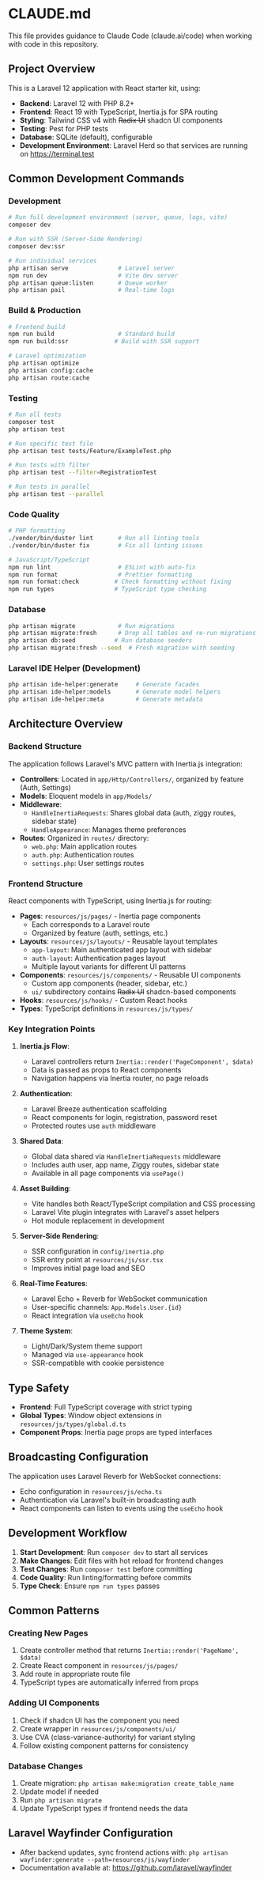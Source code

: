 # CLAUDE.md

This file provides guidance to Claude Code (claude.ai/code) when working with code in this repository.

## Project Overview

This is a Laravel 12 application with React starter kit, using:
- **Backend**: Laravel 12 with PHP 8.2+
- **Frontend**: React 19 with TypeScript, Inertia.js for SPA routing
- **Styling**: Tailwind CSS v4 with ~~Radix UI~~ shadcn UI components
- **Testing**: Pest for PHP tests
- **Database**: SQLite (default), configurable
- **Development Environment**: Laravel Herd so that services are running on https://terminal.test

## Common Development Commands

### Development
```bash
# Run full development environment (server, queue, logs, vite)
composer dev

# Run with SSR (Server-Side Rendering)
composer dev:ssr

# Run individual services
php artisan serve              # Laravel server
npm run dev                    # Vite dev server
php artisan queue:listen       # Queue worker
php artisan pail               # Real-time logs
```

### Build & Production
```bash
# Frontend build
npm run build                  # Standard build
npm run build:ssr             # Build with SSR support

# Laravel optimization
php artisan optimize
php artisan config:cache
php artisan route:cache
```

### Testing
```bash
# Run all tests
composer test
php artisan test

# Run specific test file
php artisan test tests/Feature/ExampleTest.php

# Run tests with filter
php artisan test --filter=RegistrationTest

# Run tests in parallel
php artisan test --parallel
```

### Code Quality
```bash
# PHP formatting
./vendor/bin/duster lint       # Run all linting tools
./vendor/bin/duster fix        # Fix all linting issues

# JavaScript/TypeScript
npm run lint                   # ESLint with auto-fix
npm run format                 # Prettier formatting
npm run format:check          # Check formatting without fixing
npm run types                 # TypeScript type checking
```

### Database
```bash
php artisan migrate            # Run migrations
php artisan migrate:fresh      # Drop all tables and re-run migrations
php artisan db:seed           # Run database seeders
php artisan migrate:fresh --seed  # Fresh migration with seeding
```

### Laravel IDE Helper (Development)
```bash
php artisan ide-helper:generate     # Generate facades
php artisan ide-helper:models       # Generate model helpers
php artisan ide-helper:meta         # Generate metadata
```

## Architecture Overview

### Backend Structure
The application follows Laravel's MVC pattern with Inertia.js integration:

- **Controllers**: Located in `app/Http/Controllers/`, organized by feature (Auth, Settings)
- **Models**: Eloquent models in `app/Models/`
- **Middleware**:
  - `HandleInertiaRequests`: Shares global data (auth, ziggy routes, sidebar state)
  - `HandleAppearance`: Manages theme preferences
- **Routes**: Organized in `routes/` directory:
  - `web.php`: Main application routes
  - `auth.php`: Authentication routes
  - `settings.php`: User settings routes

### Frontend Structure
React components with TypeScript, using Inertia.js for routing:

- **Pages**: `resources/js/pages/` - Inertia page components
  - Each corresponds to a Laravel route
  - Organized by feature (auth, settings, etc.)
- **Layouts**: `resources/js/layouts/` - Reusable layout templates
  - `app-layout`: Main authenticated app layout with sidebar
  - `auth-layout`: Authentication pages layout
  - Multiple layout variants for different UI patterns
- **Components**: `resources/js/components/` - Reusable UI components
  - Custom app components (header, sidebar, etc.)
  - `ui/` subdirectory contains ~~Radix UI~~ shadcn-based components
- **Hooks**: `resources/js/hooks/` - Custom React hooks
- **Types**: TypeScript definitions in `resources/js/types/`

### Key Integration Points

1. **Inertia.js Flow**:
   - Laravel controllers return `Inertia::render('PageComponent', $data)`
   - Data is passed as props to React components
   - Navigation happens via Inertia router, no page reloads

2. **Authentication**:
   - Laravel Breeze authentication scaffolding
   - React components for login, registration, password reset
   - Protected routes use `auth` middleware

3. **Shared Data**:
   - Global data shared via `HandleInertiaRequests` middleware
   - Includes auth user, app name, Ziggy routes, sidebar state
   - Available in all page components via `usePage()`

4. **Asset Building**:
   - Vite handles both React/TypeScript compilation and CSS processing
   - Laravel Vite plugin integrates with Laravel's asset helpers
   - Hot module replacement in development

5. **Server-Side Rendering**:
   - SSR configuration in `config/inertia.php`
   - SSR entry point at `resources/js/ssr.tsx`
   - Improves initial page load and SEO

6. **Real-Time Features**:
   - Laravel Echo + Reverb for WebSocket communication
   - User-specific channels: `App.Models.User.{id}`
   - React integration via `useEcho` hook

7. **Theme System**:
   - Light/Dark/System theme support
   - Managed via `use-appearance` hook
   - SSR-compatible with cookie persistence

## Type Safety

- **Frontend**: Full TypeScript coverage with strict typing
- **Global Types**: Window object extensions in `resources/js/types/global.d.ts`
- **Component Props**: Inertia page props are typed interfaces

## Broadcasting Configuration

The application uses Laravel Reverb for WebSocket connections:
- Echo configuration in `resources/js/echo.ts`
- Authentication via Laravel's built-in broadcasting auth
- React components can listen to events using the `useEcho` hook

## Development Workflow

1. **Start Development**: Run `composer dev` to start all services
2. **Make Changes**: Edit files with hot reload for frontend changes
3. **Test Changes**: Run `composer test` before committing
4. **Code Quality**: Run linting/formatting before commits
5. **Type Check**: Ensure `npm run types` passes

## Common Patterns

### Creating New Pages
1. Create controller method that returns `Inertia::render('PageName', $data)`
2. Create React component in `resources/js/pages/`
3. Add route in appropriate route file
4. TypeScript types are automatically inferred from props

### Adding UI Components
1. Check if shadcn UI has the component you need
2. Create wrapper in `resources/js/components/ui/`
3. Use CVA (class-variance-authority) for variant styling
4. Follow existing component patterns for consistency

### Database Changes
1. Create migration: `php artisan make:migration create_table_name`
2. Update model if needed
3. Run `php artisan migrate`
4. Update TypeScript types if frontend needs the data

## Laravel Wayfinder Configuration

- After backend updates, sync frontend actions with: `php artisan wayfinder:generate --path=resources/js/wayfinder`
- Documentation available at: https://github.com/laravel/wayfinder
